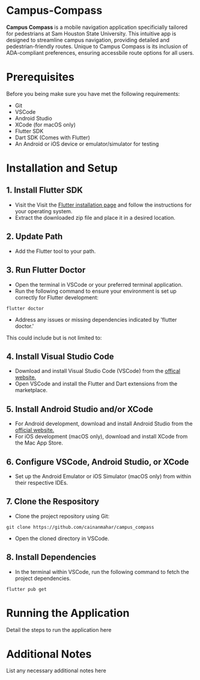 # Campus-Compass

<b> Campus Compass </b> is a mobile navigation application specificially tailored for pedestrians at Sam Houston State University. This intuitive app is designed to streamline campus navigation, providing detailed and pedestrian-friendly routes. Unique to Campus Compass is its inclusion of ADA-compliant preferences, ensuring accessbile route options for all users.

# Prerequisites

Before you being make sure you have met the following requirements:

* Git
* VSCode
* Android Studio
* XCode (for macOS only)
* Flutter SDK
* Dart SDK (Comes with Flutter)
* An Android or iOS device or emulator/simulator for testing

# Installation and Setup

## 1. Install Flutter SDK

* Visit the Visit the [Flutter installation page](https://flutter.dev/docs/get-started/install) and follow the instructions for your operating system.
* Extract the downloaded zip file and place it in a desired location.

## 2. Update Path
* Add the Flutter tool to your path.

## 3. Run Flutter Doctor
* Open the terminal in VSCode or your preferred terminal application.
* Run the following command to ensure your environment is set up correctly for Flutter development:

`
flutter doctor
`

* Address any issues or missing dependencies indicated by 'flutter doctor.'

This could include but is not limited to:

  
## 4. Install Visual Studio Code
* Download and install Visual Studio Code (VSCode) from the [offical website.](https://code.visualstudio.com)
* Open VSCode and install the Flutter and Dart extensions from the marketplace.

## 5. Install Android Studio and/or XCode
* For Android development, download and install Android Studio from the [official website.](https://developer.android.com/studio)
* For iOS development (macOS only), download and install XCode from the Mac App Store.

## 6. Configure VSCode, Android Studio, or XCode
* Set up the Android Emulator or iOS Simulator (macOS only) from within their respective IDEs.

## 7. Clone the Respository
* Clone the project repository using Git:

`
git clone https://github.com/cainanmahar/campus_compass
`

* Open the cloned directory in VSCode.

## 8. Install Dependencies
* In the terminal within VSCode, run the following command to fetch the project dependencies.
  
`
flutter pub get
`

# Running the Application

Detail the steps to run the application here

# Additional Notes

List any necessary additional notes here
